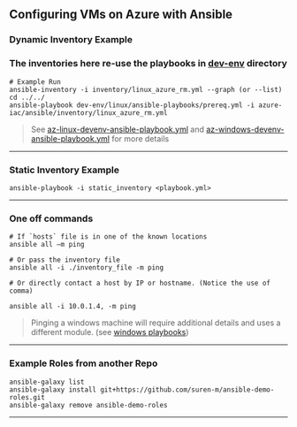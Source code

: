 ## Configuring VMs on Azure with Ansible

### Dynamic Inventory Example 

### The inventories here re-use the playbooks in [dev-env](https://github.com/suren-m/devops/tree/main/dev-env) directory

```
# Example Run
ansible-inventory -i inventory/linux_azure_rm.yml --graph (or --list)
cd ../../
ansible-playbook dev-env/linux/ansible-playbooks/prereq.yml -i azure-iac/ansible/inventory/linux_azure_rm.yml

```
> See [az-linux-devenv-ansible-playbook.yml](https://github.com/suren-m/devops/blob/main/.github/workflows/az-linux-devenv-ansible-playbook.yml)  and [az-windows-devenv-ansible-playbook.yml](https://github.com/suren-m/devops/blob/main/.github/workflows/az-windows-devenv-ansible-playbook.yml) for more details
---

### Static Inventory Example

```
ansible-playbook -i static_inventory <playbook.yml>
```
---

### One off commands

```
# If `hosts` file is in one of the known locations
ansible all –m ping

# Or pass the inventory file
ansible all -i ./inventory_file -m ping

# Or directly contact a host by IP or hostname. (Notice the use of comma)

ansible all -i 10.0.1.4, -m ping

```
> Pinging a windows machine will require additional details and uses a different module. (see [windows playbooks](https://github.com/suren-m/devops/tree/main/dev-env/windows/ansible-playbooks))

---

### Example Roles from another Repo

```
ansible-galaxy list
ansible-galaxy install git+https://github.com/suren-m/ansible-demo-roles.git
ansible-galaxy remove ansible-demo-roles

```

---


